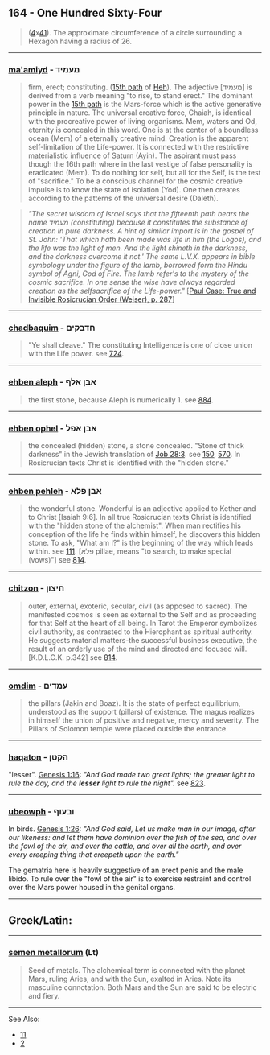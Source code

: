 ## 164 - One Hundred Sixty-Four
> ([4](4)x[41](41)). The approximate circumference of a circle surrounding a Hexagon having a radius of 26.

---

### [ma'amiyd](/keys/MOMID) - מעמיד
> firm, erect; constituting. ([15th path](15) of [Heh](/keys/H)). The adjective [מעמיד] is derived from a verb meaning "to rise, to stand erect." The dominant power in the [15th path](15) is the Mars-force which is the active generative principle in nature. The universal creative force, Chaiah, is identical with the procreative power of living organisms. Mem, waters and Od, eternity is concealed in this word. One is at the center of a boundless ocean (Mem) of a eternally creative mind. Creation is the apparent self-limitation of the Life-power. It is connected with the restrictive materialistic influence of Saturn (Ayin). The aspirant must pass though the 16th path where in the last vestige of false personality is eradicated (Mem). To do nothing for self, but all for the Self, is the test of "sacrifice." To be a conscious channel for the cosmic creative impulse is to know the state of isolation (Yod). One then creates according to the patterns of the universal desire (Daleth).

> *"The secret wisdom of Israel says that the fifteenth path bears the name מעמיד  (constituting) because it constitutes the substance of creation in pure darkness. A hint of similar import is in the gospel of St. John: 'That which hath been made was life in him (the Logos), and the life was the light of men. And the light shineth in the darkness, and the darkness overcome it not.' The same L.V.X. appears in bible symbology under the figure of the lamb, borrowed form the Hindu symbol of Agni, God of Fire. The lamb refer's to the mystery of the cosmic sacrifice. In one sense the wise have always regarded creation as the selfsacrifice of the Life-power."* [[Paul Case: True and Invisible Rosicrucian Order (Weiser), p. 287](https://archive.org/stream/PaulFosterCase-TheTrueAndInvisibleRosicrucianOrder4thEd-1985#page/n291/mode/2up)]

---

### [chadbaquim](/keys/ChDBQIM) - חדבקים
> "Ye shall cleave." The constituting Intelligence is one of close union with the Life power. see [724](724).

---

### [ehben aleph](/keys/ABN.ALP) - אבן אלף
> the first stone, because Aleph is numerically 1. see [884](884).

---

### [ehben ophel](/keys/ABN.APL) - אבן אפל
> the concealed (hidden) stone, a stone concealed. "Stone of thick darkness" in the Jewish translation of [Job 28:3](http://biblehub.com/job/28-3.htm). see [150](150), [570](570). In Rosicrucian texts Christ is identified with the "hidden stone."

---

### [ehben pehleh](/keys/ABN.PLA) - אבן פלא
> the wonderful stone. Wonderful is an adjective applied to Kether and to Christ [Isaiah 9:6]. In all true Rosicrucian texts Christ is identified with the "hidden stone of the alchemist". When man rectifies his conception of the life he finds within himself, he discovers this hidden stone. To ask, "What am I?" is the beginning of the way which leads within. see [111](111). [פלא pillae, means "to search, to make special (vows)"] see [814](814).

---

### [chitzon](/keys/ChITzVN) - חיצון
> outer, external, exoteric, secular, civil (as apposed to sacred). The manifested cosmos is seen as external to the Self and as proceeding for that Self at the heart of all being. In Tarot the Emperor symbolizes civil authority, as contrasted to the Hierophant as spiritual authority. He suggests material matters-the successful business executive, the result of an orderly use of the mind and directed and focused will. [K.D.L.C.K. p.342] see [814](814).

---

### [omdim](/keys/OMDIM) - עמדים
> the pillars (Jakin and Boaz). It is the state of perfect equilibrium, understood as the support (pillars) of existence. The magus realizes in himself the union of positive and negative, mercy and severity. The Pillars of Solomon temple were placed outside the entrance.

---

### [haqaton](/keys/HQTN) - הקטן
"lesser". [Genesis 1:16](http://biblehub.com/genesis/1-16.htm): *"And God made two great lights; the greater light to rule the day, and the **lesser** light to rule the night".* see [823](823).

---

### [ubeowph](/keys/VBOVP) - ובעוף
In birds. [Genesis 1:26](https://biblehub.com/genesis/1-26.htm): *"And God said, Let us make man in our image, after our likeness: and let them have dominion over the fish of the sea, and over the fowl of the air, and over the cattle, and over all the earth, and over every creeping thing that creepeth upon the earth."*

The gematria here is heavily suggestive of an erect penis and the male libido. To rule over the "fowl of the air" is to exercise restraint and control over the Mars power housed in the genital organs.

---

## Greek/Latin:

---

### [semen metallorum](/latin?word=semen+metallorum) (Lt)
> Seed of metals. The alchemical term is connected with the planet Mars, ruling Aries, and with the Sun, exalted in Aries. Note its masculine connotation. Both Mars and the Sun are said to be electric and fiery.

---

See Also:

- [11](11)
- [2](2)

